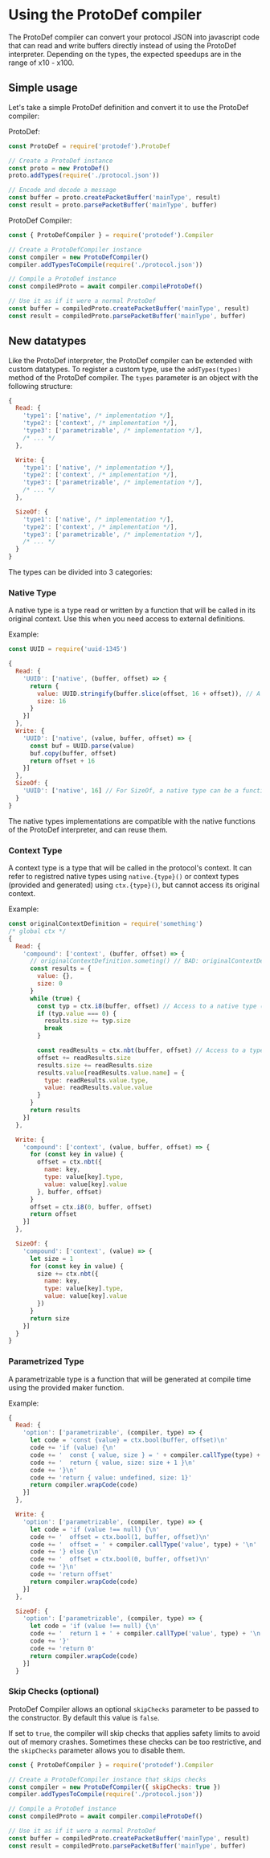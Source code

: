 # Using the ProtoDef compiler

The ProtoDef compiler can convert your protocol JSON into javascript code that can read and write buffers directly instead of using the ProtoDef interpreter. Depending on the types, the expected speedups are in the range of x10 - x100.

## Simple usage

Let's take a simple ProtoDef definition and convert it to use the ProtoDef compiler:

ProtoDef:
```javascript
const ProtoDef = require('protodef').ProtoDef

// Create a ProtoDef instance
const proto = new ProtoDef()
proto.addTypes(require('./protocol.json'))

// Encode and decode a message
const buffer = proto.createPacketBuffer('mainType', result)
const result = proto.parsePacketBuffer('mainType', buffer)
```

ProtoDef Compiler:
```javascript
const { ProtoDefCompiler } = require('protodef').Compiler

// Create a ProtoDefCompiler instance
const compiler = new ProtoDefCompiler()
compiler.addTypesToCompile(require('./protocol.json'))

// Compile a ProtoDef instance
const compiledProto = await compiler.compileProtoDef()

// Use it as if it were a normal ProtoDef
const buffer = compiledProto.createPacketBuffer('mainType', result)
const result = compiledProto.parsePacketBuffer('mainType', buffer)
```

## New datatypes

Like the ProtoDef interpreter, the ProtoDef compiler can be extended with custom datatypes. To register a custom type, use the `addTypes(types)` method of the ProtoDef compiler. The `types` parameter is an object with the following structure:

```javascript
{
  Read: {
    'type1': ['native', /* implementation */],
    'type2': ['context', /* implementation */],
    'type3': ['parametrizable', /* implementation */],
    /* ... */
  },

  Write: {
    'type1': ['native', /* implementation */],
    'type2': ['context', /* implementation */],
    'type3': ['parametrizable', /* implementation */],
    /* ... */
  },

  SizeOf: {
    'type1': ['native', /* implementation */],
    'type2': ['context', /* implementation */],
    'type3': ['parametrizable', /* implementation */],
    /* ... */
  }
}
```

The types can be divided into 3 categories:

### Native Type

A native type is a type read or written by a function that will be called in its original context. Use this when you need access to external definitions.

Example:
```javascript
const UUID = require('uuid-1345')

{
  Read: {
    'UUID': ['native', (buffer, offset) => {
      return {
        value: UUID.stringify(buffer.slice(offset, 16 + offset)), // A native type can access all captured definitions
        size: 16
      }
    }]
  },
  Write: {
    'UUID': ['native', (value, buffer, offset) => {
      const buf = UUID.parse(value)
      buf.copy(buffer, offset)
      return offset + 16
    }]
  },
  SizeOf: {
    'UUID': ['native', 16] // For SizeOf, a native type can be a function or directly an integer
  }
}
```

The native types implementations are compatible with the native functions of the ProtoDef interpreter, and can reuse them.

### Context Type

A context type is a type that will be called in the protocol's context. It can refer to registred native types using `native.{type}()` or context types (provided and generated) using `ctx.{type}()`, but cannot access its original context.

Example:
```javascript
const originalContextDefinition = require('something')
/* global ctx */
{
  Read: {
    'compound': ['context', (buffer, offset) => {
      // originalContextDefinition.someting() // BAD: originalContextDefinition cannot be accessed in a context type
      const results = {
        value: {},
        size: 0
      }
      while (true) {
        const typ = ctx.i8(buffer, offset) // Access to a native type (that was copied in the context)
        if (typ.value === 0) {
          results.size += typ.size
          break
        }

        const readResults = ctx.nbt(buffer, offset) // Access to a type that was compiled and placed in the context
        offset += readResults.size
        results.size += readResults.size
        results.value[readResults.value.name] = {
          type: readResults.value.type,
          value: readResults.value.value
        }
      }
      return results
    }]
  },

  Write: {
    'compound': ['context', (value, buffer, offset) => {
      for (const key in value) {
        offset = ctx.nbt({
          name: key,
          type: value[key].type,
          value: value[key].value
        }, buffer, offset)
      }
      offset = ctx.i8(0, buffer, offset)
      return offset
    }]
  },

  SizeOf: {
    'compound': ['context', (value) => {
      let size = 1
      for (const key in value) {
        size += ctx.nbt({
          name: key,
          type: value[key].type,
          value: value[key].value
        })
      }
      return size
    }]
  }
}
```

### Parametrized Type

A parametrizable type is a function that will be generated at compile time using the provided maker function.

Example:
```javascript
{
  Read: {
    'option': ['parametrizable', (compiler, type) => {
      let code = 'const {value} = ctx.bool(buffer, offset)\n'
      code += 'if (value) {\n'
      code += '  const { value, size } = ' + compiler.callType(type) + '\n'
      code += '  return { value, size: size + 1 }\n'
      code += '}\n'
      code += 'return { value: undefined, size: 1}'
      return compiler.wrapCode(code)
    }]
  },

  Write: {
    'option': ['parametrizable', (compiler, type) => {
      let code = 'if (value !== null) {\n'
      code += '  offset = ctx.bool(1, buffer, offset)\n'
      code += '  offset = ' + compiler.callType('value', type) + '\n'
      code += '} else {\n'
      code += '  offset = ctx.bool(0, buffer, offset)\n'
      code += '}\n'
      code += 'return offset'
      return compiler.wrapCode(code)
    }]
  },

  SizeOf: {
    'option': ['parametrizable', (compiler, type) => {
      let code = 'if (value !== null) {\n'
      code += '  return 1 + ' + compiler.callType('value', type) + '\n'
      code += '}'
      code += 'return 0'
      return compiler.wrapCode(code)
    }]
  }
```

### Skip Checks (optional)

ProtoDef Compiler allows an optional `skipChecks` parameter to be passed to the constructor. By default this value is `false`.

If set to `true`, the compiler will skip checks that applies safety limits to avoid out of memory crashes. Sometimes these checks can be too restrictive, and the `skipChecks` parameter allows you to disable them.

```javascript
const { ProtoDefCompiler } = require('protodef').Compiler

// Create a ProtoDefCompiler instance that skips checks
const compiler = new ProtoDefCompiler({ skipChecks: true })
compiler.addTypesToCompile(require('./protocol.json'))

// Compile a ProtoDef instance
const compiledProto = await compiler.compileProtoDef()

// Use it as if it were a normal ProtoDef
const buffer = compiledProto.createPacketBuffer('mainType', result)
const result = compiledProto.parsePacketBuffer('mainType', buffer)
```